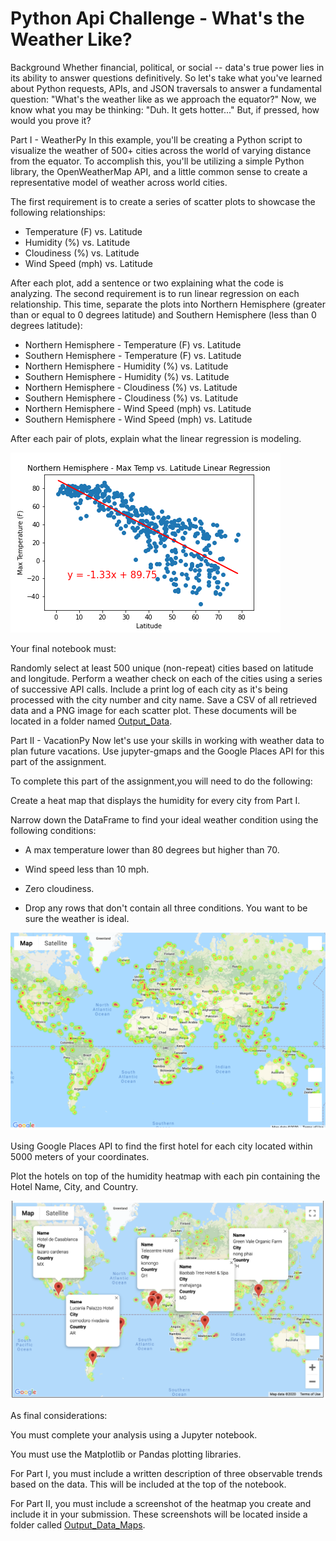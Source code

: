 # Python Api Challenge - What's the Weather Like?

Background
Whether financial, political, or social -- data's true power lies in its ability to answer questions definitively. So let's take what you've learned about Python requests, APIs, and JSON traversals to answer a fundamental question: "What's the weather like as we approach the equator?"
Now, we know what you may be thinking: "Duh. It gets hotter..."
But, if pressed, how would you prove it?

Part I - WeatherPy
In this example, you'll be creating a Python script to visualize the weather of 500+ cities across the world of varying distance from the equator. To accomplish this, you'll be utilizing a simple Python library, the OpenWeatherMap API, and a little common sense to create a representative model of weather across world cities.

The first requirement is to create a series of scatter plots to showcase the following relationships:

- Temperature (F) vs. Latitude
- Humidity (%) vs. Latitude
- Cloudiness (%) vs. Latitude
- Wind Speed (mph) vs. Latitude

After each plot, add a sentence or two explaining what the code is analyzing.
The second requirement is to run linear regression on each relationship. This time, separate the plots into Northern Hemisphere (greater than or equal to 0 degrees latitude) and Southern Hemisphere (less than 0 degrees latitude):

- Northern Hemisphere - Temperature (F) vs. Latitude
- Southern Hemisphere - Temperature (F) vs. Latitude
- Northern Hemisphere - Humidity (%) vs. Latitude
- Southern Hemisphere - Humidity (%) vs. Latitude
- Northern Hemisphere - Cloudiness (%) vs. Latitude
- Southern Hemisphere - Cloudiness (%) vs. Latitude
- Northern Hemisphere - Wind Speed (mph) vs. Latitude
- Southern Hemisphere - Wind Speed (mph) vs. Latitude

After each pair of plots, explain what the linear regression is modeling. 

![Northern Hemisphere Linear Regression](https://github.com/RH-cmd/python-api-challenge/blob/main/WeatherPy/output_data/Northern%20Hemisphere%20-%20Max%20Temp%20vs.%20Latitude%20Linear%20Regression.png)

Your final notebook must:

Randomly select at least 500 unique (non-repeat) cities based on latitude and longitude.
Perform a weather check on each of the cities using a series of successive API calls.
Include a print log of each city as it's being processed with the city number and city name.
Save a CSV of all retrieved data and a PNG image for each scatter plot. These documents will be located in a folder named [Output_Data](https://github.com/RH-cmd/python-api-challenge/tree/main/WeatherPy/output_data). 


Part II - VacationPy
Now let's use your skills in working with weather data to plan future vacations. Use jupyter-gmaps and the Google Places API for this part of the assignment.

To complete this part of the assignment,you will need to do the following:


Create a heat map that displays the humidity for every city from Part I.


Narrow down the DataFrame to find your ideal weather condition using the following conditions:


- A max temperature lower than 80 degrees but higher than 70.

- Wind speed less than 10 mph.

- Zero cloudiness.

- Drop any rows that don't contain all three conditions. You want to be sure the weather is ideal.

![Humidity Heatmap](https://github.com/RH-cmd/python-api-challenge/blob/main/VacationPy/output_data_maps/humidity_heatmap.png)


Using Google Places API to find the first hotel for each city located within 5000 meters of your coordinates.


Plot the hotels on top of the humidity heatmap with each pin containing the Hotel Name, City, and Country.


![Hotels Heatmap](https://github.com/RH-cmd/python-api-challenge/blob/main/VacationPy/output_data_maps/hotel_heatmap.png)



As final considerations:

You must complete your analysis using a Jupyter notebook.

You must use the Matplotlib or Pandas plotting libraries.

For Part I, you must include a written description of three observable trends based on the data. This will be included at the top of the notebook.

For Part II, you must include a screenshot of the heatmap you create and include it in your submission. These screenshots will be located inside a folder called [Output_Data_Maps](https://github.com/RH-cmd/python-api-challenge/tree/main/VacationPy/output_data_maps). 




